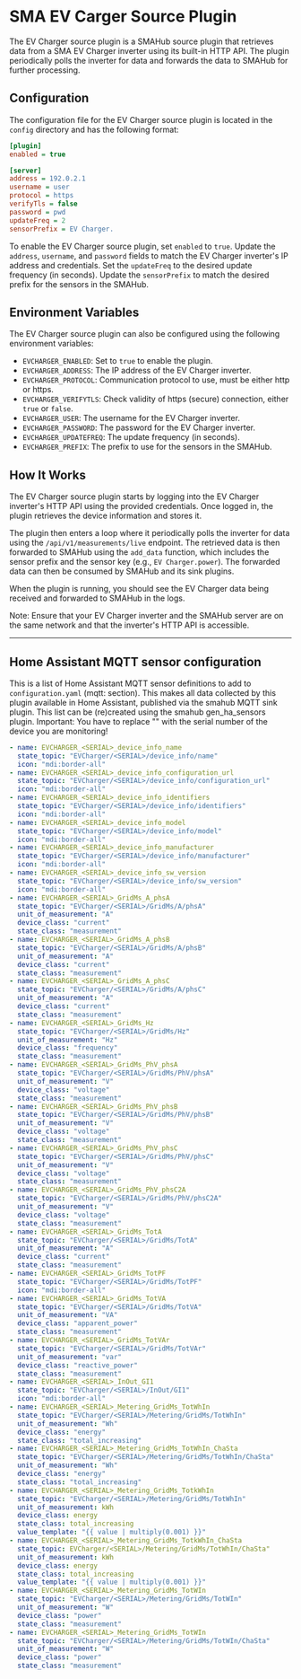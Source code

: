 # SMA EV Carger Source Plugin

The EV Charger source plugin is a SMAHub source plugin that retrieves data from a SMA EV Charger inverter using its built-in HTTP API. The plugin periodically polls the inverter for data and forwards the data to SMAHub for further processing.

## Configuration

The configuration file for the EV Charger source plugin is located in the `config` directory and has the following format:

```ini
[plugin]
enabled = true

[server]
address = 192.0.2.1
username = user
protocol = https
verifyTls = false
password = pwd
updateFreq = 2
sensorPrefix = EV Charger.
```

To enable the EV Charger source plugin, set `enabled` to `true`. Update the `address`, `username`, and `password` fields to match the EV Charger inverter's IP address and credentials. Set the `updateFreq` to the desired update frequency (in seconds). Update the `sensorPrefix` to match the desired prefix for the sensors in the SMAHub.

## Environment Variables

The EV Charger source plugin can also be configured using the following environment variables:

- `EVCHARGER_ENABLED`: Set to `true` to enable the plugin.
- `EVCHARGER_ADDRESS`: The IP address of the EV Charger inverter.
- `EVCHARGER_PROTOCOL`: Communication protocol to use, must be either http or https.
- `EVCHARGER_VERIFYTLS`: Check validity of https (secure) connection, either `true` or `false`.
- `EVCHARGER_USER`: The username for the EV Charger inverter.
- `EVCHARGER_PASSWORD`: The password for the EV Charger inverter.
- `EVCHARGER_UPDATEFREQ`: The update frequency (in seconds).
- `EVCHARGER_PREFIX`: The prefix to use for the sensors in the SMAHub.

## How It Works

The EV Charger source plugin starts by logging into the EV Charger inverter's HTTP API using the provided credentials. Once logged in, the plugin retrieves the device information and stores it.

The plugin then enters a loop where it periodically polls the inverter for data using the `/api/v1/measurements/live` endpoint. The retrieved data is then forwarded to SMAHub using the `add_data` function, which includes the sensor prefix and the sensor key (e.g., `EV Charger.power`). The forwarded data can then be consumed by SMAHub and its sink plugins.

When the plugin is running, you should see the EV Charger data being received and forwarded to SMAHub in the logs.

Note: Ensure that your EV Charger inverter and the SMAHub server are on the same network and that the inverter's HTTP API is accessible.

---

## Home Assistant MQTT sensor configuration

This is a list of Home Assistant MQTT sensor definitions to add to `configuration.yaml` (mqtt: section). This makes all data collected by this plugin available in Home Assistant, published via the smahub MQTT sink plugin. This list can be (re)created using the smahub gen_ha_sensors plugin.
Important: You have to replace "<SERIAL>" with the serial number of the device you are monitoring!

```yaml
- name: EVCHARGER_<SERIAL>_device_info_name
  state_topic: "EVCharger/<SERIAL>/device_info/name"
  icon: "mdi:border-all"
- name: EVCHARGER_<SERIAL>_device_info_configuration_url
  state_topic: "EVCharger/<SERIAL>/device_info/configuration_url"
  icon: "mdi:border-all"
- name: EVCHARGER_<SERIAL>_device_info_identifiers
  state_topic: "EVCharger/<SERIAL>/device_info/identifiers"
  icon: "mdi:border-all"
- name: EVCHARGER_<SERIAL>_device_info_model
  state_topic: "EVCharger/<SERIAL>/device_info/model"
  icon: "mdi:border-all"
- name: EVCHARGER_<SERIAL>_device_info_manufacturer
  state_topic: "EVCharger/<SERIAL>/device_info/manufacturer"
  icon: "mdi:border-all"
- name: EVCHARGER_<SERIAL>_device_info_sw_version
  state_topic: "EVCharger/<SERIAL>/device_info/sw_version"
  icon: "mdi:border-all"
- name: EVCHARGER_<SERIAL>_GridMs_A_phsA
  state_topic: "EVCharger/<SERIAL>/GridMs/A/phsA"
  unit_of_measurement: "A"
  device_class: "current"
  state_class: "measurement"
- name: EVCHARGER_<SERIAL>_GridMs_A_phsB
  state_topic: "EVCharger/<SERIAL>/GridMs/A/phsB"
  unit_of_measurement: "A"
  device_class: "current"
  state_class: "measurement"
- name: EVCHARGER_<SERIAL>_GridMs_A_phsC
  state_topic: "EVCharger/<SERIAL>/GridMs/A/phsC"
  unit_of_measurement: "A"
  device_class: "current"
  state_class: "measurement"
- name: EVCHARGER_<SERIAL>_GridMs_Hz
  state_topic: "EVCharger/<SERIAL>/GridMs/Hz"
  unit_of_measurement: "Hz"
  device_class: "frequency"
  state_class: "measurement"
- name: EVCHARGER_<SERIAL>_GridMs_PhV_phsA
  state_topic: "EVCharger/<SERIAL>/GridMs/PhV/phsA"
  unit_of_measurement: "V"
  device_class: "voltage"
  state_class: "measurement"
- name: EVCHARGER_<SERIAL>_GridMs_PhV_phsB
  state_topic: "EVCharger/<SERIAL>/GridMs/PhV/phsB"
  unit_of_measurement: "V"
  device_class: "voltage"
  state_class: "measurement"
- name: EVCHARGER_<SERIAL>_GridMs_PhV_phsC
  state_topic: "EVCharger/<SERIAL>/GridMs/PhV/phsC"
  unit_of_measurement: "V"
  device_class: "voltage"
  state_class: "measurement"
- name: EVCHARGER_<SERIAL>_GridMs_PhV_phsC2A
  state_topic: "EVCharger/<SERIAL>/GridMs/PhV/phsC2A"
  unit_of_measurement: "V"
  device_class: "voltage"
  state_class: "measurement"
- name: EVCHARGER_<SERIAL>_GridMs_TotA
  state_topic: "EVCharger/<SERIAL>/GridMs/TotA"
  unit_of_measurement: "A"
  device_class: "current"
  state_class: "measurement"
- name: EVCHARGER_<SERIAL>_GridMs_TotPF
  state_topic: "EVCharger/<SERIAL>/GridMs/TotPF"
  icon: "mdi:border-all"
- name: EVCHARGER_<SERIAL>_GridMs_TotVA
  state_topic: "EVCharger/<SERIAL>/GridMs/TotVA"
  unit_of_measurement: "VA"
  device_class: "apparent_power"
  state_class: "measurement"
- name: EVCHARGER_<SERIAL>_GridMs_TotVAr
  state_topic: "EVCharger/<SERIAL>/GridMs/TotVAr"
  unit_of_measurement: "var"
  device_class: "reactive_power"
  state_class: "measurement"
- name: EVCHARGER_<SERIAL>_InOut_GI1
  state_topic: "EVCharger/<SERIAL>/InOut/GI1"
  icon: "mdi:border-all"
- name: EVCHARGER_<SERIAL>_Metering_GridMs_TotWhIn
  state_topic: "EVCharger/<SERIAL>/Metering/GridMs/TotWhIn"
  unit_of_measurement: "Wh"
  device_class: "energy"
  state_class: "total_increasing"
- name: EVCHARGER_<SERIAL>_Metering_GridMs_TotWhIn_ChaSta
  state_topic: "EVCharger/<SERIAL>/Metering/GridMs/TotWhIn/ChaSta"
  unit_of_measurement: "Wh"
  device_class: "energy"
  state_class: "total_increasing"
- name: EVCHARGER_<SERIAL>_Metering_GridMs_TotkWhIn
  state_topic: "EVCharger/<SERIAL>/Metering/GridMs/TotWhIn"
  unit_of_measurement: kWh
  device_class: energy
  state_class: total_increasing
  value_template: "{{ value | multiply(0.001) }}"
- name: EVCHARGER_<SERIAL>_Metering_GridMs_TotkWhIn_ChaSta
  state_topic: EVCharger/<SERIAL>/Metering/GridMs/TotWhIn/ChaSta"
  unit_of_measurement: kWh
  device_class: energy
  state_class: total_increasing
  value_template: "{{ value | multiply(0.001) }}"
- name: EVCHARGER_<SERIAL>_Metering_GridMs_TotWIn
  state_topic: "EVCharger/<SERIAL>/Metering/GridMs/TotWIn"
  unit_of_measurement: "W"
  device_class: "power"
  state_class: "measurement"
- name: EVCHARGER_<SERIAL>_Metering_GridMs_TotWIn
  state_topic: "EVCharger/<SERIAL>/Metering/GridMs/TotWIn/ChaSta"
  unit_of_measurement: "W"
  device_class: "power"
  state_class: "measurement"
```
